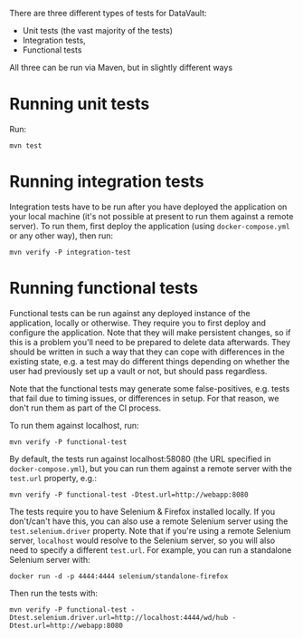 There are three different types of tests for DataVault:

* Unit tests (the vast majority of the tests)
* Integration tests, 
* Functional tests

All three can be run via Maven, but in slightly different ways

# Running unit tests

Run:

    mvn test

# Running integration tests

Integration tests have to be run after you have deployed the application on your local machine (it's not possible at present to run them against a remote server).
To run them, first deploy the application (using `docker-compose.yml` or any other way), then run:

    mvn verify -P integration-test

# Running functional tests

Functional tests can be run against any deployed instance of the application, locally or otherwise.
They require you to first deploy and configure the application.
Note that they will make persistent changes, so if this is a problem you'll need to be prepared to delete data afterwards.
They should be written in such a way that they can cope with differences in the existing state, e.g. a test may do different things depending on whether the user had previously set up a vault or not, but should pass regardless.

Note that the functional tests may generate some false-positives, e.g. tests that fail due to timing issues, or differences in setup.
For that reason, we don't run them as part of the CI process.

To run them against localhost, run:

    mvn verify -P functional-test

By default, the tests run against localhost:58080 (the URL specified in `docker-compose.yml`), but you can run them against a remote server with the `test.url` property, e.g.:

    mvn verify -P functional-test -Dtest.url=http://webapp:8080

The tests require you to have Selenium & Firefox installed locally.
If you don't/can't have this, you can also use a remote Selenium server using the `test.selenium.driver` property.
Note that if you're using a remote Selenium server, `localhost` would resolve to the Selenium server, so you will also need to specify a different `test.url`.
For example, you can run a standalone Selenium server with:

    docker run -d -p 4444:4444 selenium/standalone-firefox

Then run the tests with:

    mvn verify -P functional-test -Dtest.selenium.driver.url=http://localhost:4444/wd/hub -Dtest.url=http://webapp:8080
